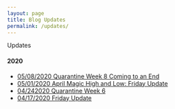 ```yaml
---
layout: page
title: Blog Updates
permalink: /updates/
---
```


Updates

#### 2020
- [05/08/2020 Quarantine Week 8 Coming to an End](https://tactictalisman.github.io/2020/05/08/quarantine-week-eight.html)
- [05/01/2020 April Magic High and Low: Friday Update](https://tactictalisman.github.io/2020/05/01/april-magic.html)
- [04/242020 Quarantine Week 6](https://tactictalisman.github.io/2020/04/24/Quarantine-Friday-Update.html)
- [04/17/2020 Friday Update](https://tactictalisman.github.io/2020/04/17/Friday-Update.html)
